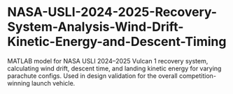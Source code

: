 # NASA-USLI-2024-2025-Recovery-System-Analysis-Wind-Drift-Kinetic-Energy-and-Descent-Timing
MATLAB model for NASA USLI 2024–2025 Vulcan 1 recovery system, calculating wind drift, descent time, and landing kinetic energy for varying parachute configs. Used in design validation for the overall competition-winning launch vehicle.
